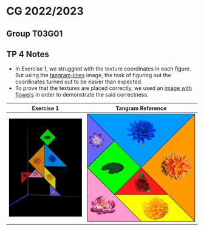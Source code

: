 # CG 2022/2023

## Group T03G01

## TP 4 Notes


- In Exercise 1, we struggled with the texture coordinates in each figure. But using the [tangram-lines](images/tangram-lines.png) image, the task of figuring out the coordinates turned out to be easier than expected.
- To prove that the textures are placed correctly, we used an [image with flowers](images/tangram-flowers.png) in order to demonstrate the said correctness.

| **Exercise 1** | **Tangram Reference** |
| :----------:| :----------:|
| ![Exercise 1](screenshots/cg-t03g01-tp4-1.png) | ![Tangram](images/tangram-flowers.png) |

